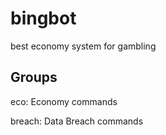 # bingbot

best economy system for gambling

## Groups
eco: Economy commands

breach: Data Breach commands
